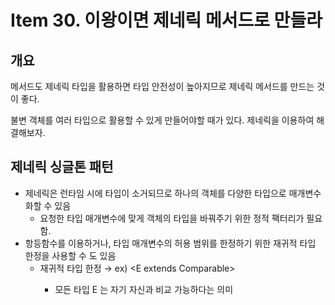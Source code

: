 # Item 30. 이왕이면 제네릭 메서드로 만들라

## 개요

메서드도 제네릭 타입을 활용하면 타입 안전성이 높아지므로 제네릭 메서드를 만드는 것이 좋다.

불변 객체를 여러 타입으로 활용할 수 있게 만들어야할 때가 있다. 제네릭을 이용하여 해결해보자.

## 제네릭 싱글톤 패턴

- 제네릭은 런타임 시에 타입이 소거되므로 하나의 객체를 다양한 타입으로 매개변수화할 수 있음
    - 요청한 타입 매개변수에 맞게 객체의 타입을 바꿔주기 위한 정적 팩터리가 필요함.
- 항등함수를 이용하거나, 타입 매개변수의 허용 범위를 한정하기 위한 재귀적 타입 한정을 사용할 수 도 있음
    - 재귀적 타입 한정 → ex) <E extends Comparable<E>>
        - 모든 타입 E 는 자기 자신과 비교 가능하다는 의미
